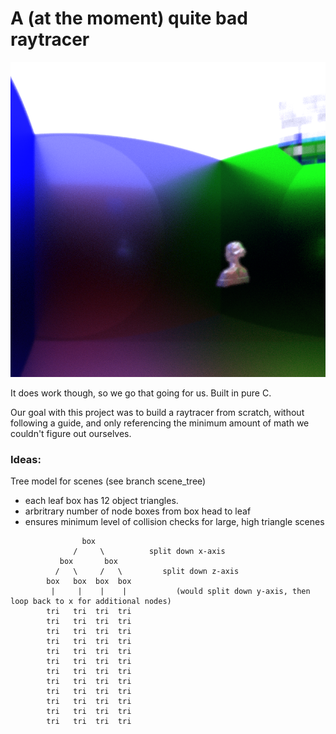 # A (at the moment) quite bad raytracer

![alt text](results/statue.bmp "example image")

It does work though, so we go that going for us. Built in pure C.  

Our goal with this project was to build a raytracer from scratch, without following a guide, and only referencing the minimum amount of math we couldn't figure out ourselves.

### Ideas:
Tree model for scenes (see branch scene_tree)
- each leaf box has 12 object triangles.
- arbritrary number of node boxes from box head to leaf
- ensures minimum level of collision checks for large, high triangle scenes

~~~~
                box
              /     \          split down x-axis
           box       box
          /   \     /   \         split down z-axis
        box   box  box  box
         |     |    |    |           (would split down y-axis, then loop back to x for additional nodes)
        tri   tri  tri  tri
        tri   tri  tri  tri
        tri   tri  tri  tri
        tri   tri  tri  tri
        tri   tri  tri  tri
        tri   tri  tri  tri
        tri   tri  tri  tri
        tri   tri  tri  tri
        tri   tri  tri  tri
        tri   tri  tri  tri
        tri   tri  tri  tri
        tri   tri  tri  tri
~~~~

